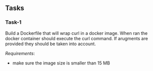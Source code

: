 ## Tasks

### Task-1

Build a Dockerfile that will wrap curl in a docker image.
When ran the docker container should execute the curl command. If arugments are provided they should be taken into account.

*Requirements*:
- make sure the image size is smaller than 15 MB

